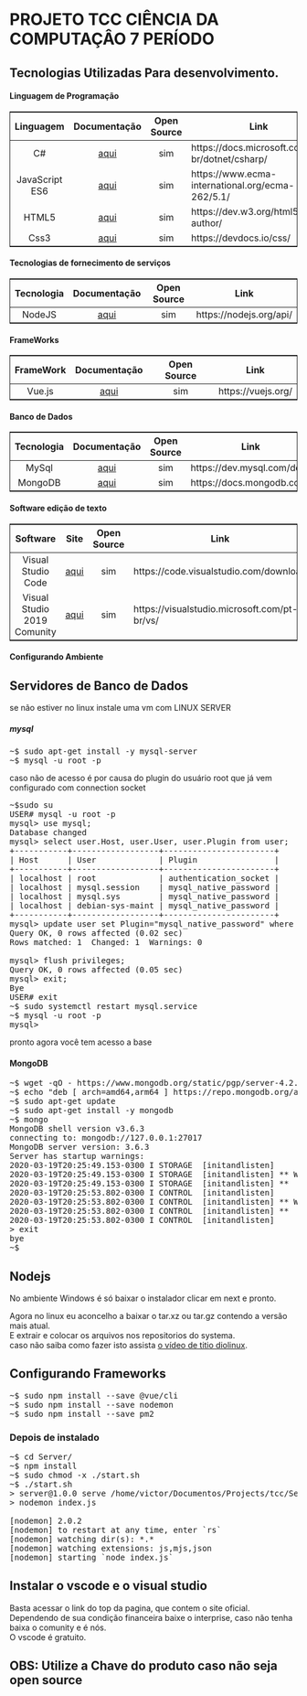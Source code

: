 # PROJETO TCC CIÊNCIA DA COMPUTAÇÂO 7 PERÍODO

<h2>Tecnologias Utilizadas Para desenvolvimento.</h2>

<h4>Linguagem de Programação</h4>

<table style="text-align:center;border:1px solid;">
  <thead>
    <tr>
      <th>Linguagem</th>
      <th>Documentação</th>
      <th>Open Source</th>
      <th>Link</th>
    </tr>
  </thead>
  <tbody>
    <tr>
      <td>C#</td>
      <td><a href="https://docs.microsoft.com/pt-br/dotnet/csharp/">aqui</a></td>
      <td>sim</td>
      <td style="text-align:left;">https://docs.microsoft.com/pt-br/dotnet/csharp/</td>
    </tr>
    <tr>
      <td>JavaScript ES6</td>
      <td><a href="https://www.ecma-international.org/ecma-262/5.1/">aqui</a></td>
      <td>sim</td>
      <td style="text-align:left;">https://www.ecma-international.org/ecma-262/5.1/</td>
    </tr>
    <tr>
      <td>HTML5</td>
      <td><a href="https://dev.w3.org/html5/html-author/">aqui</a></td>
      <td>sim</td>
      <td style="text-align:left;">https://dev.w3.org/html5/html-author/</td>
    </tr>
    <tr>
      <td>Css3</td>
      <td><a href="https://devdocs.io/css/">aqui</a></td>
      <td>sim</td>
      <td style="text-align:left;">https://devdocs.io/css/</td>
    </tr>
  </tbody>
</table>

<h4>Tecnologias de fornecimento de serviços</h4>

<table style="text-align:center;border:1px solid;">
  <thead>
    <tr>
      <th>Tecnologia</th>
      <th>Documentação</th>
      <th>Open Source</th>
      <th>Link</th>
    </tr>
  </thead>
  <tbody>
    <tr>
      <td>NodeJS</td>
      <td><a href="https://nodejs.org/api/">aqui</a></td>
      <td>sim</td>
      <td style="text-align:left;">https://nodejs.org/api/</td>
    </tr>
  </tbody>
</table>

<h4>FrameWorks</h4>


<table style="text-align:center;border:1px solid;">
  <thead>
    <tr>
      <th>FrameWork</th>
      <th>Documentação</th>
      <th>Open Source</th>
      <th>Link</th>
    </tr>
  </thead>
  <tbody>
    <tr>
      <td>Vue.js</td>
      <td><a href="https://vuejs.org/">aqui</a></td>
      <td>sim</td>
      <td style="text-align:left;">https://vuejs.org/</td>
    </tr>
  </tbody>
</table>

<h4>Banco de Dados</h4>

<table style="text-align:center;border:1px solid;">
  <thead>
    <tr>
      <th>Tecnologia</th>
      <th>Documentação</th>
      <th>Open Source</th>
      <th>Link</th>
    </tr>
  </thead>
  <tbody>
    <tr>
      <td>MySql</td>
      <td><a href="https://dev.mysql.com/doc/">aqui</a></td>
      <td>sim</td>
      <td style="text-align:left;">https://dev.mysql.com/doc/</td>
    </tr>
    <tr>
      <td>MongoDB</td>
      <td><a href="https://docs.mongodb.com/">aqui</a></td>
      <td>sim</td>
      <td style="text-align:left;">https://docs.mongodb.com/</td>
    </tr>
  </tbody>
</table>

<h4>Software edição de texto</h4>

<table style="text-align:center;border:1px solid;">
  <thead>
    <tr>
      <th>Software</th>
      <th>Site</th>
      <th>Open Source</th>
      <th>Link</th>
    </tr>
  </thead>
  <tbody>
    <tr>
      <td>Visual Studio Code</td>
      <td><a href="https://code.visualstudio.com/download">aqui</a></td>
      <td>sim</td>
      <td style="text-align:left;">https://code.visualstudio.com/download</td>
    </tr>
    <tr>
      <td>Visual Studio 2019 Comunity</td>
      <td><a href="https://visualstudio.microsoft.com/pt-br/vs/">aqui</a></td>
      <td>sim</td>
      <td style="text-align:left;">https://visualstudio.microsoft.com/pt-br/vs/</td>
    </tr>
  </tbody>
</table>

<h4>Configurando Ambiente</h4>
<h2>Servidores de Banco de Dados</h2>

<p>se não estiver no linux instale uma vm com LINUX SERVER</p>
<h5>mysql</h5>
<pre>
~$ sudo apt-get install -y mysql-server
~$ mysql -u root -p
</pre>

<p>caso não de acesso é por causa do plugin do usuário root que já vem configurado com connection socket</p>

<pre>
~$sudo su
USER# mysql -u root -p
mysql> use mysql;
Database changed
mysql> select user.Host, user.User, user.Plugin from user;
+-----------+------------------+-----------------------+
| Host      | User             | Plugin                |
+-----------+------------------+-----------------------+
| localhost | root             | authentication_socket |
| localhost | mysql.session    | mysql_native_password |
| localhost | mysql.sys        | mysql_native_password |
| localhost | debian-sys-maint | mysql_native_password |
+-----------+------------------+-----------------------+
mysql> update user set Plugin="mysql_native_password" where User="root";
Query OK, 0 rows affected (0.02 sec)
Rows matched: 1  Changed: 1  Warnings: 0

mysql> flush privileges;
Query OK, 0 rows affected (0.05 sec)
mysql> exit;
Bye
USER# exit
~$ sudo systemctl restart mysql.service
~$ mysql -u root -p
mysql>
</pre>

<p>pronto agora você tem acesso a base</p>

<h4>MongoDB</h4>

<pre>
~$ wget -qO - https://www.mongodb.org/static/pgp/server-4.2.asc | sudo apt-key add -
~$ echo "deb [ arch=amd64,arm64 ] https://repo.mongodb.org/apt/ubuntu bionic/mongodb-org/4.2 multiverse" | sudo tee /etc/apt/sources.list.d/mongodb-org-4.2.list
~$ sudo apt-get update
~$ sudo apt-get install -y mongodb
~$ mongo
MongoDB shell version v3.6.3
connecting to: mongodb://127.0.0.1:27017
MongoDB server version: 3.6.3
Server has startup warnings: 
2020-03-19T20:25:49.153-0300 I STORAGE  [initandlisten] 
2020-03-19T20:25:49.153-0300 I STORAGE  [initandlisten] ** WARNING: Using the XFS filesystem is strongly recommended with the WiredTiger storage engine
2020-03-19T20:25:49.153-0300 I STORAGE  [initandlisten] **          See http://dochub.mongodb.org/core/prodnotes-filesystem
2020-03-19T20:25:53.802-0300 I CONTROL  [initandlisten] 
2020-03-19T20:25:53.802-0300 I CONTROL  [initandlisten] ** WARNING: Access control is not enabled for the database.
2020-03-19T20:25:53.802-0300 I CONTROL  [initandlisten] **          Read and write access to data and configuration is unrestricted.
2020-03-19T20:25:53.802-0300 I CONTROL  [initandlisten] 
> exit
bye
~$
</pre>

<h2>Nodejs</h2>

<p>No ambiente Windows é só baixar o instalador clicar em next e pronto.</p>
<p>Agora no linux eu aconcelho a baixar o tar.xz ou tar.gz contendo a versão mais atual.<br/>E extrair e colocar os arquivos nos repositorios do systema.<br/>caso não saiba como fazer isto assista <a href="https://www.youtube.com/watch?v=lLasE80ouzA&t=1219s">o vídeo de titio diolinux</a>.
</p>

<h2>Configurando Frameworks</h2>

<pre>
~$ sudo npm install --save @vue/cli
~$ sudo npm install --save nodemon
~$ sudo npm install --save pm2
</pre>

<h3>Depois de instalado</h3>

<pre>
~$ cd Server/
~$ npm install
~$ sudo chmod -x ./start.sh
~$ ./start.sh
> server@1.0.0 serve /home/victor/Documentos/Projects/tcc/Server
> nodemon index.js

[nodemon] 2.0.2
[nodemon] to restart at any time, enter `rs`
[nodemon] watching dir(s): *.*
[nodemon] watching extensions: js,mjs,json
[nodemon] starting `node index.js`
</pre>

<h2>Instalar o vscode e o visual studio</h2>

<p>Basta acessar o link do top da pagina, que contem o site oficial.<br/>Dependendo de sua condição financeira baixe o interprise, caso não tenha baixa o comunity e é nós.<br/>O vscode é gratuito.</p>

<h2>OBS: Utilize a Chave do produto caso não seja open source</h2>

